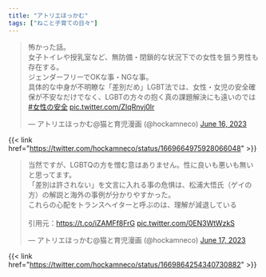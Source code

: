 ```yaml
---
title: "アトリエほっかむ"
tags: ["ねこと子育ての日々"]
---
```


<blockquote class="twitter-tweet"><p lang="ja" dir="ltr">怖かった話。<br>女子トイレや授乳室など、無防備・閉鎖的な状況下での女性を狙う男性も存在する。<br>ジェンダーフリーでOKな事・NGな事。<br>具体的な中身が不明瞭な「差別だめ」LGBT法では、女性・女児の安全確保が不安なだけでなく、LGBTの方々の抱く真の課題解決にも遠いのでは <a href="https://twitter.com/hashtag/%E5%A5%B3%E6%80%A7%E3%81%AE%E5%AE%89%E5%85%A8?src=hash&amp;ref_src=twsrc%5Etfw">#女性の安全</a> <a href="https://t.co/ZIqRnvj0lr">pic.twitter.com/ZIqRnvj0lr</a></p>&mdash; アトリエほっかむ@猫と育児漫画 (@hockamneco) <a href="https://twitter.com/hockamneco/status/1669664975928066048?ref_src=twsrc%5Etfw">June 16, 2023</a></blockquote> <script async src="https://platform.twitter.com/widgets.js" charset="utf-8"></script> 

{{< link href="https://twitter.com/hockamneco/status/1669664975928066048" >}}

<blockquote class="twitter-tweet"><p lang="ja" dir="ltr">当然ですが、LGBTQの方を憎む意はありません。性に良いも悪いも無いと思ってます。<br>「差別は許されない」を文言に入れる事の危惧は、松浦大悟氏（ゲイの方）の解説と海外の事例が分かりやすかった。<br>これらの心配をトランスヘイターと呼ぶのは、理解が減退している<br><br>引用元：<a href="https://t.co/iZAMFf8FrG">https://t.co/iZAMFf8FrG</a> <a href="https://t.co/0EN3WtWzkS">pic.twitter.com/0EN3WtWzkS</a></p>&mdash; アトリエほっかむ@猫と育児漫画 (@hockamneco) <a href="https://twitter.com/hockamneco/status/1669864254340730882?ref_src=twsrc%5Etfw">June 17, 2023</a></blockquote> <script async src="https://platform.twitter.com/widgets.js" charset="utf-8"></script> 

{{< link href="https://twitter.com/hockamneco/status/1669864254340730882" >}}